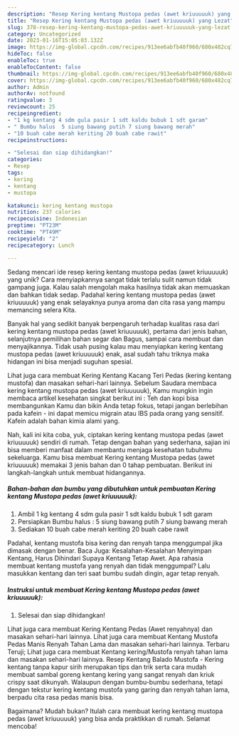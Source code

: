 ```yaml
---
description: "Resep Kering kentang Mustopa pedas (awet kriuuuuuk) yang Lezat"
title: "Resep Kering kentang Mustopa pedas (awet kriuuuuuk) yang Lezat"
slug: 378-resep-kering-kentang-mustopa-pedas-awet-kriuuuuuk-yang-lezat
category: Uncategorized
date: 2023-01-16T15:05:03.132Z
image: https://img-global.cpcdn.com/recipes/913ee6abfb40f960/680x482cq70/kering-kentang-mustopa-pedas-awet-kriuuuuuk-foto-resep-utama.jpg
hideToc: false
enableToc: true
enableTocContent: false
thumbnail: https://img-global.cpcdn.com/recipes/913ee6abfb40f960/680x482cq70/kering-kentang-mustopa-pedas-awet-kriuuuuuk-foto-resep-utama.jpg
cover: https://img-global.cpcdn.com/recipes/913ee6abfb40f960/680x482cq70/kering-kentang-mustopa-pedas-awet-kriuuuuuk-foto-resep-utama.jpg
author: Admin
authorAv: notfound
ratingvalue: 3
reviewcount: 25
recipeingredient:
- "1 kg kentang 4 sdm gula pasir 1 sdt kaldu bubuk 1 sdt garam"
- " Bumbu halus  5 siung bawang putih 7 siung bawang merah"
- "10 buah cabe merah keriting 20 buah cabe rawit"
recipeinstructions:

- "Selesai dan siap dihidangkan!"
categories:
- Resep
tags:
- kering
- kentang
- mustopa

katakunci: kering kentang mustopa 
nutrition: 237 calories
recipecuisine: Indonesian
preptime: "PT23M"
cooktime: "PT49M"
recipeyield: "2"
recipecategory: Lunch

---
```





Sedang mencari ide resep kering kentang mustopa pedas (awet kriuuuuuk) yang unik? Cara menyiapkannya sangat tidak terlalu sulit namun tidak gampang juga. Kalau salah mengolah maka hasilnya tidak akan memuaskan dan bahkan tidak sedap. Padahal kering kentang mustopa pedas (awet kriuuuuuk) yang enak selayaknya punya aroma dan cita rasa yang mampu memancing selera Kita.





Banyak hal yang sedikit banyak berpengaruh terhadap kualitas rasa dari kering kentang mustopa pedas (awet kriuuuuuk), pertama dari jenis bahan, selanjutnya pemilihan bahan segar dan Bagus, sampai cara membuat dan menyajikannya. Tidak usah pusing kalau mau menyiapkan kering kentang mustopa pedas (awet kriuuuuuk) enak,      asal sudah tahu triknya maka hidangan ini bisa menjadi suguhan spesial.














Lihat juga cara membuat Kering Kentang Kacang Teri Pedas (kering kentang mustofa) dan masakan sehari-hari lainnya. Sebelum Saudara membaca kering kentang mustopa pedas (awet kriuuuuuk), Kamu mungkin ingin membaca artikel kesehatan singkat berikut ini : Teh dan kopi bisa membangunkan Kamu dan bikin Anda tetap fokus, tetapi jangan berlebihan pada kafein - ini dapat memicu migrain atau IBS pada orang yang sensitif. Kafein adalah bahan kimia alami yang.






Nah, kali ini kita coba, yuk, ciptakan kering kentang mustopa pedas (awet kriuuuuuk) sendiri di rumah. Tetap dengan bahan yang sederhana, sajian ini bisa memberi manfaat dalam membantu menjaga kesehatan tubuhmu sekeluarga. Kamu bisa membuat Kering kentang Mustopa pedas (awet kriuuuuuk) memakai 3 jenis bahan dan 0 tahap pembuatan. Berikut ini langkah-langkah untuk membuat hidangannya.

<!--inarticleads1-->

##### Bahan-bahan dan bumbu yang dibutuhkan untuk pembuatan Kering kentang Mustopa pedas (awet kriuuuuuk):

1. Ambil 1 kg kentang 4 sdm gula pasir 1 sdt kaldu bubuk 1 sdt garam
1. Persiapkan  Bumbu halus : 5 siung bawang putih 7 siung bawang merah
1. Sediakan 10 buah cabe merah keriting 20 buah cabe rawit


Padahal, kentang mustofa bisa kering dan renyah tanpa menggumpal jika dimasak dengan benar. Baca Juga: Kesalahan-Kesalahan Menyimpan Kentang, Harus Dihindari Supaya Kentang Tetap Awet. Apa rahasia membuat kentang mustofa yang renyah dan tidak menggumpal? Lalu masukkan kentang dan teri saat bumbu sudah dingin, agar tetap renyah. 

<!--inarticleads2-->

##### Instruksi untuk membuat Kering kentang Mustopa pedas (awet kriuuuuuk):


1. Selesai dan siap dihidangkan!

Lihat juga cara membuat Kering Kentang Pedas (Awet renyahnya) dan masakan sehari-hari lainnya. Lihat juga cara membuat Kentang Mustofa Pedas Manis Renyah Tahan Lama dan masakan sehari-hari lainnya. Terbaru Teruji; Lihat juga cara membuat Kentang kering/Mustofa renyah tahan lama dan masakan sehari-hari lainnya. Resep Kentang Balado Mustofa - Kering kentang tanpa kapur sirih merupakan tips dan trik serta cara mudah membuat sambal goreng kentang kering yang sangat renyah dan kriuk crispy saat dikunyah. Walaupun dengan bumbu-bumbu sederhana, tetapi dengan tekstur kering kentang mustofa yang garing dan renyah tahan lama, berpadu cita rasa pedas manis bisa. 

Bagaimana? Mudah bukan? Itulah cara membuat kering kentang mustopa pedas (awet kriuuuuuk) yang bisa anda praktikkan di rumah. Selamat mencoba!
